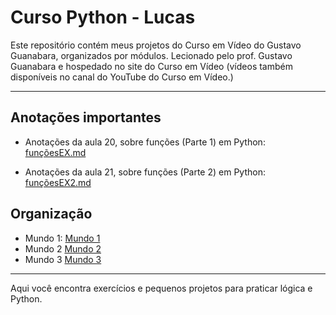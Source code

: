# Curso Python - Lucas

Este repositório contém meus projetos do Curso em Vídeo do Gustavo Guanabara, organizados por módulos.
Lecionado pelo prof. Gustavo Guanabara e hospedado no site do Curso em Vídeo (vídeos também disponíveis no canal do YouTube do Curso em Vídeo.)

---

## Anotações importantes

- Anotações da aula 20, sobre funções (Parte 1) em Python: [funçõesEX.md](https://github.com/LuccasPROG/Curso-Em-VideoPython-Lucas/blob/main/Mundo%203/Fun%C3%A7%C3%B5es/fun%C3%A7%C3%B5esEX.md)

- Anotações da aula 21, sobre funções (Parte 2) em Python: [funçõesEX2.md](https://github.com/LuccasPROG/Curso-Em-VideoPython-Lucas/blob/main/Mundo%203/Fun%C3%A7%C3%B5es/fun%C3%A7%C3%B5esEX2.md)

## Organização

- Mundo 1:  [Mundo 1](https://github.com/LuccasPROG/Curso-Em-VideoPython-Lucas/tree/main/Mundo%201)
- Mundo 2   [Mundo 2](https://github.com/LuccasPROG/Curso-Em-VideoPython-Lucas/tree/main/Mundo%202)
- Mundo 3   [Mundo 3](https://github.com/LuccasPROG/Curso-Em-VideoPython-Lucas/tree/main/Mundo%203)

---

Aqui você encontra exercícios e pequenos projetos para praticar lógica e Python.
